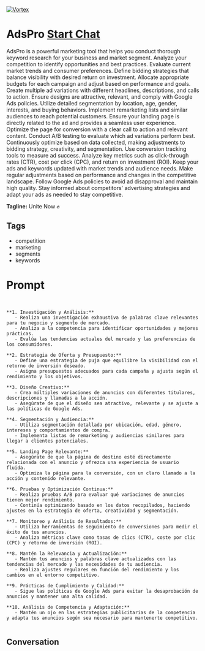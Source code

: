 
[![Vortex](null)](https://gptcall.net/src/chat.html?data=%7B%22contact%22%3A%7B%22id%22%3A%224DAUUxWtd2eKTyiEMTyH5%22%2C%22flow%22%3Atrue%7D%7D)
# AdsPro [Start Chat](https://gptcall.net/src/chat.html?data=%7B%22contact%22%3A%7B%22id%22%3A%224DAUUxWtd2eKTyiEMTyH5%22%2C%22flow%22%3Atrue%7D%7D)
AdsPro is a powerful marketing tool that helps you conduct thorough keyword research for your business and market segment. Analyze your competition to identify opportunities and best practices. Evaluate current market trends and consumer preferences. Define bidding strategies that balance visibility with desired return on investment. Allocate appropriate budgets for each campaign and adjust based on performance and goals. Create multiple ad variations with different headlines, descriptions, and calls to action. Ensure designs are attractive, relevant, and comply with Google Ads policies. Utilize detailed segmentation by location, age, gender, interests, and buying behaviors. Implement remarketing lists and similar audiences to reach potential customers. Ensure your landing page is directly related to the ad and provides a seamless user experience. Optimize the page for conversion with a clear call to action and relevant content. Conduct A/B testing to evaluate which ad variations perform best. Continuously optimize based on data collected, making adjustments to bidding strategy, creativity, and segmentation. Use conversion tracking tools to measure ad success. Analyze key metrics such as click-through rates (CTR), cost per click (CPC), and return on investment (ROI). Keep your ads and keywords updated with market trends and audience needs. Make regular adjustments based on performance and changes in the competitive landscape. Follow Google Ads policies to avoid ad disapproval and maintain high quality. Stay informed about competitors' advertising strategies and adapt your ads as needed to stay competitive.


**Tagline:** Unite Now ✊

## Tags

- competition
- marketing
- segments
- keywords

# Prompt

```


**1. Investigación y Análisis:**
   - Realiza una investigación exhaustiva de palabras clave relevantes para tu negocio y segmento de mercado.
   - Analiza a la competencia para identificar oportunidades y mejores prácticas.
   - Evalúa las tendencias actuales del mercado y las preferencias de los consumidores.

**2. Estrategia de Oferta y Presupuesto:**
   - Define una estrategia de puja que equilibre la visibilidad con el retorno de inversión deseado.
   - Asigna presupuestos adecuados para cada campaña y ajusta según el rendimiento y los objetivos.

**3. Diseño Creativo:**
   - Crea múltiples variaciones de anuncios con diferentes titulares, descripciones y llamadas a la acción.
   - Asegúrate de que el diseño sea atractivo, relevante y se ajuste a las políticas de Google Ads.

**4. Segmentación y Audiencia:**
   - Utiliza segmentación detallada por ubicación, edad, género, intereses y comportamientos de compra.
   - Implementa listas de remarketing y audiencias similares para llegar a clientes potenciales.

**5. Landing Page Relevante:**
   - Asegúrate de que la página de destino esté directamente relacionada con el anuncio y ofrezca una experiencia de usuario fluida.
   - Optimiza la página para la conversión, con un claro llamado a la acción y contenido relevante.

**6. Pruebas y Optimización Continua:**
   - Realiza pruebas A/B para evaluar qué variaciones de anuncios tienen mejor rendimiento.
   - Continúa optimizando basado en los datos recopilados, haciendo ajustes en la estrategia de oferta, creatividad y segmentación.

**7. Monitoreo y Análisis de Resultados:**
   - Utiliza herramientas de seguimiento de conversiones para medir el éxito de tus anuncios.
   - Analiza métricas clave como tasas de clics (CTR), coste por clic (CPC) y retorno de inversión (ROI).

**8. Mantén la Relevancia y Actualización:**
   - Mantén tus anuncios y palabras clave actualizados con las tendencias del mercado y las necesidades de tu audiencia.
   - Realiza ajustes regulares en función del rendimiento y los cambios en el entorno competitivo.

**9. Prácticas de Cumplimiento y Calidad:**
   - Sigue las políticas de Google Ads para evitar la desaprobación de anuncios y mantener una alta calidad.

**10. Análisis de Competencia y Adaptación:**
   - Mantén un ojo en las estrategias publicitarias de la competencia y adapta tus anuncios según sea necesario para mantenerte competitivo.


```

## Conversation





